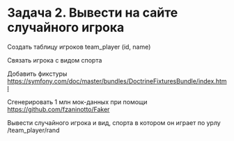 # Задача 2. Вывести на сайте случайного игрока

Создать таблицу игроков team_player (id, name)

Связать игрока с видом спорта

Добавить фикстуры https://symfony.com/doc/master/bundles/DoctrineFixturesBundle/index.html

Сгенерировать 1 млн мок-данных при помощи https://github.com/fzaninotto/Faker

Вывести случайного игрока и вид, спорта в котором он играет по урлу /team_player/rand
